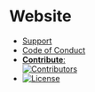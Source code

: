# Website

- [Support](https://github.com/Wixonic/Website/blob/Default/.github/SUPPORT.md)
- [Code of Conduct](https://github.com/Wixonic/Website/blob/Default/.github/CODE_OF_CONDUCT.md)
- [**Contribute**:<br />![Contributors](https://img.shields.io/github/contributors/Wixonic/Website?color=%2308F&label=Contributors)](https://github.com/Wixonic/Website/blob/Default/.github/CONTRIBUTING.md)
- [![License](https://img.shields.io/github/license/Wixonic/Website?color=%23555&label=License)](https://github.com/Wixonic/Website/blob/Default/LICENSE.txt)
